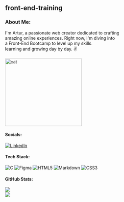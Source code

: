## front-end-training

### About Me:<br> 
I'm Artur, a passionate web creator dedicated to crafting<br> 
amazing online experiences. Right now, I'm diving into <br>
a Front-End Bootcamp to level up my skills.<br>
learning and growing day by day. :v:
<br><br><a href="https://gifyu.com/image/SV3nd"><img src="https://s12.gifyu.com/images/SV3nd.gif" alt="cat" border="0" width="250" height="220" /></a>


#### Socials:  

[![LinkedIn](https://img.shields.io/badge/LinkedIn-%230077B5.svg?logo=linkedin&logoColor=white)](https://linkedin.com/in/artur-abel) 

#### Tech Stack:

![C](https://img.shields.io/badge/c-%2300599C.svg?style=for-the-badge&logo=c&logoColor=white) ![Figma](https://img.shields.io/badge/figma-%23F24E1E.svg?style=for-the-badge&logo=figma&logoColor=white) ![HTML5](https://img.shields.io/badge/html5-%23E34F26.svg?style=for-the-badge&logo=html5&logoColor=white) ![Markdown](https://img.shields.io/badge/markdown-%23000000.svg?style=for-the-badge&logo=markdown&logoColor=white) ![CSS3](https://img.shields.io/badge/css3-%231572B6.svg?style=for-the-badge&logo=css3&logoColor=white)

#### GitHub Stats:

![](https://github-readme-streak-stats.herokuapp.com/?user=ArturAbel&theme=dark&hide_border=true)<br/>
![](https://github-readme-stats.vercel.app/api/top-langs/?username=ArturAbel&theme=dark&hide_border=true&include_all_commits=false&count_private=false&layout=compact)
